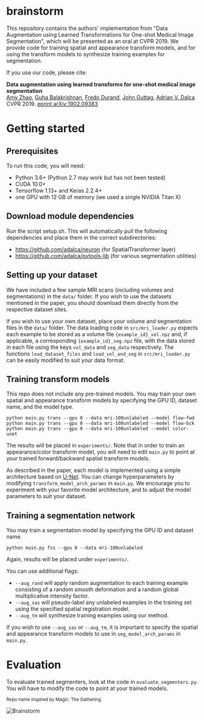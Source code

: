 # brainstorm
This repository contains the authors' implementation from 
"Data Augmentation using Learned Transformations for One-shot Medical Image Segmentation", which will be 
presented as an oral at CVPR 2019. We provide code for training spatial and appearance transform models, and for using 
the transform models to synthesize training examples for segmentation.   


If you use our code, please cite:

**Data augmentation using learned transforms for one-shot medical image segmentation**  
[Amy Zhao](https://people.csail.mit.edu/xamyzhao), [Guha Balakrishnan](https://people.csail.mit.edu/balakg/), [Fredo Durand](https://people.csail.mit.edu/fredo), [John Guttag](https://people.csail.mit.edu/guttag), [Adrian V. Dalca](adalca.mit.edu)  
CVPR 2019. [eprint arXiv:1902.09383](https://arxiv.org/abs/1902.09383)


# Getting started
## Prerequisites
To run this code, you will need:
* Python 3.6+ (Python 2.7 may work but has not been tested)
* CUDA 10.0+
* Tensorflow 1.13+ and Keras 2.2.4+
* one GPU with 12 GB of memory (we used a single NVIDIA Titan X)

## Download module dependencies
Run the script setup.sh. This will automatically pull the following dependencies and place them in the correct subdirectories:

* https://github.com/adalca/neuron (for SpatialTransformer layer)
* https://github.com/adalca/pytools-lib (for various segmentation utilities) 

## Setting up your dataset
We have included a few sample MRI scans (including volumes and segmentations) in the `data/` folder. If you wish to use the datasets mentioned in the paper, you should download them directly from the respective dataset sites. 

If you wish to use your own dataset, place your volume and segmentation files in the `data/` folder. 
The data loading code in `src/mri_loader.py` expects each example to be stored as a volume file `{example_id}_vol.npz` and, 
if applicable, a corresponding `{example_id}_seg.npz` file, with the data stored in each file using the keys `vol_data` 
and `seg_data` respectively. The functions `load_dataset_files` and `load_vol_and_seg` in `src/mri_loader.py` can be easily 
modified to suit your data format.
 

## Training transform models
This repo does not include any pre-trained models. You may train your own 
spatial and appearance transform models by specifying the GPU ID, dataset name, and the model type.

```
python main.py trans --gpu 0 --data mri-100unlabeled --model flow-fwd
python main.py trans --gpu 0 --data mri-100unlabeled --model flow-bck
python main.py trans --gpu 0 --data mri-100unlabeled --model color-unet
```
The results will be placed in `experiments/`. Note that in order to train an appearance/color transform model, you will need
 to edit `main.py` to point at your trained forward/backward spatial transform models.


As described in the paper, each model is implemented using a simple architecture based on [U-Net](https://arxiv.org/abs/1505.04597).
You can change hyperparameters by modifying `transform_model_arch_params` in `main.py`.  We encourage you to experiment with your 
favorite model architecture, and to adjust the model parameters to suit your dataset. 

## Training a segmentation network
You may train a segmentation model by specifying the GPU ID and dataset name.
```
python main.py fss --gpu 0 --data mri-100unlabeled
```
Again, results will be placed under `experiments/`. 


You can use additional flags:
* `--aug_rand` will apply random augmentation to each training example consisting of a random smooth deformation and a random global multiplicative intensity factor.
* `--aug_sas` will pseudo-label any unlabeled examples in the training set using the specified spatial registration model.
* `--aug_tm` will synthesize training examples using our method.

If you wish to use `--aug_sas` or `--aug_tm`, it is important to specify the spatial and appearance transform models to use in
`seg_model_arch_params` in `main.py`.    

# Evaluation
To evaluate trained segmenters, look at the code in `evaluate_segmenters.py`.
You will have to modify the code to point at your trained models.

<sub>Repo name inspired by Magic: The Gathering.</sub>

![Brainstorm](http://gatherer.wizards.com/Handlers/Image.ashx?multiverseid=451037&type=card)
